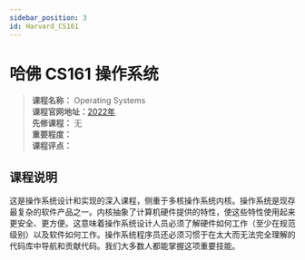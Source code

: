```yaml
---
sidebar_position: 3
id: Harvard_CS161 
---
```


# 哈佛 CS161 操作系统


>**课程名称：** Operating Systems   
**课程官网地址：**[2022年](https://read.seas.harvard.edu/cs161/2022/)    
**先修课程：** 无     
**重要程度：**     
**课程评点：** 


## 课程说明
这是操作系统设计和实现的深入课程，侧重于多核操作系统内核。操作系统是现存最复杂的软件产品之一。内核抽象了计算机硬件提供的特性，使这些特性使用起来更安全、更方便。这意味着操作系统设计人员必须了解硬件如何工作（至少在规范级别）以及软件如何工作。操作系统程序员还必须习惯于在太大而无法完全理解的代码库中导航和贡献代码。我们大多数人都能掌握这项重要技能。





